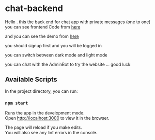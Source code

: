 ﻿# chat-backend

Hello . this the back end for chat app with private messages (one to one) you can see frontend Code from [here](https://github.com/zyadelhady/chat-frontend)

and you can see the demo from [here](https://real-time-chat-web-application.herokuapp.com/)

you should signup first and you will be logged in

you can switch between dark mode and light mode

you can chat with the AdminBot to try the website ... good luck

## Available Scripts

In the project directory, you can run:

### `npm start`

Runs the app in the development mode.<br />
Open [http://localhost:3000](http://localhost:3000) to view it in the browser.

The page will reload if you make edits.<br />
You will also see any lint errors in the console.
